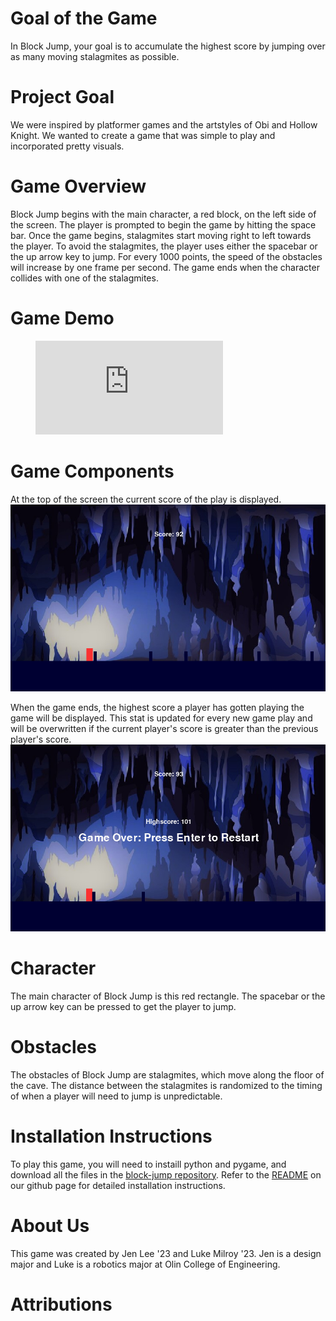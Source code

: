 # Goal of the Game

In Block Jump, your goal is to accumulate the highest score by jumping over as many moving stalagmites as possible. 

# Project Goal

We were inspired by platformer games and the artstyles of Obi and Hollow Knight. We wanted to create a game that was simple to play and incorporated pretty visuals.

# Game Overview

Block Jump begins with the main character, a red block, on the left side of the screen. The player is prompted to begin the game by hitting the space bar. Once the game begins, stalagmites start moving right to left towards the player. To avoid the stalagmites, the player uses either the spacebar or the up arrow key to jump. For every 1000 points, the speed of the obstacles will increase by one frame per second. The game ends when the character collides with one of the stalagmites.

# Game Demo
<figure class="video_container">
  <iframe src="https://drive.google.com/file/d/1Vg7eKoFLRUgzZnQ-7IAVtlF4v4G6GIho/view?usp=sharing" frameborder="0" allowfullscreen="true"> </iframe>
</figure> 

# Game Components

At the top of the screen the current score of the play is displayed.
![Screenshot of a frame of in-game play. The player's score is visible at the top center of the screen](/img/block_jump_in_game_screen.png)

When the game ends, the highest score a player has gotten playing the game will be displayed. This stat is updated for every new game play and will be overwritten if the current player's score is greater than the previous player's score. 
![Screenshot of the Game Over screen. Large text reading "Game Over" is displayed, alongside the player's current score and the high score for the game](/img/block_jump_game_over_screen.png)

# Character

The main character of Block Jump is this red rectangle. The spacebar or the up arrow key can be pressed to get the player to jump.

# Obstacles

The obstacles of Block Jump are stalagmites, which move along the floor of the cave. The distance between the stalagmites is randomized to the timing of when a player will need to jump is unpredictable.

# Installation Instructions

To play this game, you will need to instaill python and pygame, and download all the files in the [block-jump repository](https://github.com/olincollege/block-jump 'block-jump github repository'). Refer to the [README](https://github.com/olincollege/block-jump/blob/main/README.md 'Visit the README') on our github page for detailed installation instructions.

# About Us

This game was created by Jen Lee '23 and Luke Milroy '23. Jen is a design major and Luke is a robotics major at Olin College of Engineering. 

# Attributions


